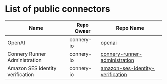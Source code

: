 # List of public connectors

| Name                             | Repo Owner | Repo Name                                                                                          |
| -------------------------------- | ---------- | -------------------------------------------------------------------------------------------------- |
| OpenAI                           | connery-io | [openai](https://github.com/connery-io/openai)                                                     |
| Connery Runner Administration    | connery-io | [connery-runner-administration](https://github.com/connery-io/connery-runner-administration)       |
| Amazon SES identity verification | connery-io | [amazon-ses-identity-verification](https://github.com/connery-io/amazon-ses-identity-verification) |
